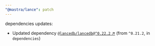 ```yaml
---
"@mastra/lance": patch
---
```

dependencies updates:
  - Updated dependency [`@lancedb/lancedb@^0.22.2` ↗︎](https://www.npmjs.com/package/@lancedb/lancedb/v/0.22.2) (from `^0.21.2`, in `dependencies`)
